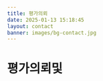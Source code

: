 ```yaml
---
title: 평가의뢰
date: 2025-01-13 15:18:45
layout: contact
banner: images/bg-contact.jpg
---
```


# 평가의뢰및
